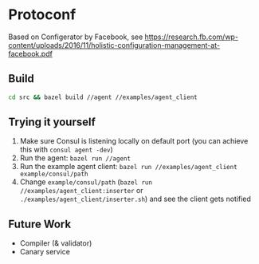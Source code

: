 # Protoconf

Based on Configerator by Facebook, see https://research.fb.com/wp-content/uploads/2016/11/holistic-configuration-management-at-facebook.pdf

## Build
```bash
cd src && bazel build //agent //examples/agent_client
```
## Trying it yourself
1. Make sure Consul is listening locally on default port (you can achieve this with `consul agent -dev`)
2. Run the agent: `bazel run //agent`
3. Run the example agent client: `bazel run //examples/agent_client example/consul/path`
4. Change `example/consul/path` (`bazel run //examples/agent_client:inserter` or `./examples/agent_client/inserter.sh`) and see the client gets notified

## Future Work
* Compiler (& validator)
* Canary service
